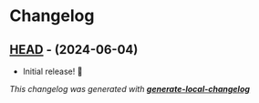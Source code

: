 # Changelog

## [HEAD](https://github.com/neogeek/rhythm-game-utilities/tree/HEAD) - (2024-06-04)

- Initial release! 🎉

_This changelog was generated with **[generate-local-changelog](https://github.com/neogeek/generate-local-changelog)**_
